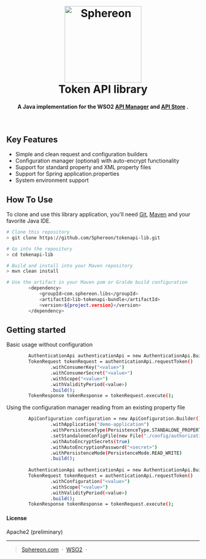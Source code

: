 
<h1 align="center">
  <br>
  <a href="https://www.sphereon.com"><img src="https://sphereon.com/wp-content/uploads/2016/11/sphereon-logo.png" alt="Sphereon" width="200"></a>
  <br>
  Token API library
  <br>
</h1>

<h4 align="center">A Java implementation for the WSO2 <a href="https://wso2.com/api-management/" target="_blank">API Manager</a> and <a href="https://docs.wso2.com/display/AM120/API+Store" target="_blank">API Store</a> .</h4>

<!--<p align="center">
##  <a href="https://gitter.im/amitmerchant1990/electron-markdownify"><img src="https://badges.gitter.im/amitmerchant1990/electron-markdownify.svg"></a>
##</p> -->
<br>

## Key Features

* Simple and clean request and configuration builders
* Configuration manager (optional) with auto-encrypt functionality
* Support for standard property and XML property files
* Support for Spring application.properties  
* System environment support

## How To Use

To clone and use this library application, you'll need [Git](https://git-scm.com), [Maven](https://maven.apache.org/) and your favorite Java IDE. 

```bash
# Clone this repository
> git clone https://github.com/Sphereon/tokenapi-lib.git

# Go into the repository
> cd tokenapi-lib

# Build and install into your Maven repository
> mvn clean install

# Use the artifact in your Maven pom or Gralde build configuration  
        <dependency>
            <groupId>com.sphereon.libs</groupId>
            <artifactId>lib-tokenapi-bundle</artifactId>
            <version>${project.version}</version>
        </dependency>

```


<!-- ## published artifact

You can [find](https://mvnrepository.com) the latest version on mvnrepository.com
-->

## Getting started

Basic usage without configuration
```bash
        AuthenticationApi authenticationApi = new AuthenticationApi.Builder().build();
        TokenRequest tokenRequest = authenticationApi.requestToken()
                .withConsumerKey("<value>")
                .withConsumerSecret("<value>")
                .withScope("<value>")
                .withValidityPeriod(<value>)
                .build();
        TokenResponse tokenResponse = tokenRequest.execute();
```

Using the configuration manager reading from an existing property file
```bash
        ApiConfiguration configuration = new ApiConfiguration.Builder()
                .withApplication("demo-application")
                .withPersistenceType(PersistenceType.STANDALONE_PROPERTY_FILE)
                .setStandaloneConfigFile(new File("./config/authorization.properties"))
                .withAutoEncryptSecrets(true)
                .withAutoEncryptionPassword("<secret>")
                .withPersistenceMode(PersistenceMode.READ_WRITE)
                .build();
                
        AuthenticationApi authenticationApi = new AuthenticationApi.Builder().build();
        TokenRequest tokenRequest = authenticationApi.requestToken()
                .withConfiguration("<value>")
                .withScope("<value>")
                .withValidityPeriod(<value>)
                .build();
        TokenResponse tokenResponse = tokenRequest.execute();
```

#### License

Apache2 (preliminary)

---

> [Sphereon.com](https://www.sphereon.com) &nbsp;&middot;&nbsp;
> [WSO2](https://wso2.com/api-management) &nbsp;&middot;&nbsp;
